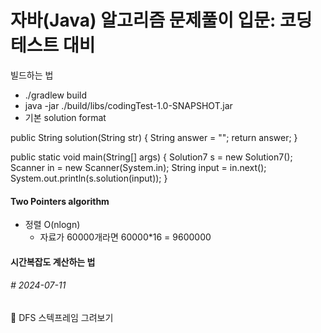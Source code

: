 # 자바(Java) 알고리즘 문제풀이 입문: 코딩테스트 대비
빌드하는 법
- ./gradlew build
- java -jar ./build/libs/codingTest-1.0-SNAPSHOT.jar
- 기본 solution format

public String solution(String str) {
  String answer = "";
  return answer;
}

public static void main(String[] args) {
  Solution7 s = new Solution7();
  Scanner in = new Scanner(System.in);
  String input = in.next();
  System.out.println(s.solution(input));
}

#### Two Pointers algorithm
- 정렬 O(nlogn)
  - 자료가 60000개라면 60000*16 = 9600000
 
#### 시간복잡도 계산하는 법


###### # 2024-07-11 <br>
:pushpin: DFS 스텍프레임 그려보기
